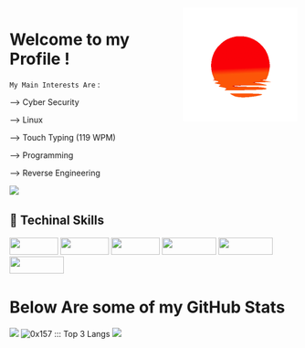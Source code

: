 <img height="200" width="200" align="right" src="https://github.com/0x157/0x157/blob/main/52O8.gif" > 

# Welcome to my Profile !   


`My Main Interests Are` :

--> Cyber Security

--> Linux 

--> Touch Typing (119 WPM)

--> Programming 

--> Reverse Engineering 

<p align="left"> <img src="https://komarev.com/ghpvc/?username=0x157-dev&label=Profile%20views&color=ff6699&style=flat" /> </p>

## 🧬 Techinal Skills

<img width="85" height="30" src="https://img.shields.io/badge/-Linux-E6FF99?logo=Linux&logoColor=000000">   <img width="85" height="30" src="https://img.shields.io/badge/-Python-D9ADFF?logo=Python&logoColor=0A0908">   <img width="85" height="30" src="https://img.shields.io/badge/-Docker-99ffff?logo=Docker&logoColor=000000">   <img width="95" height="30" src="https://img.shields.io/badge/-VS%20Code-007ACC?logo=visualstudiocode&logoColor=0d0d0d">   <img width="95" height="30" src="https://img.shields.io/badge/-BASH-4EAA25?logo=gnubash&logoColor=0d0d0d">    <img width="95" height="30" src="https://img.shields.io/badge/-Windows-bd2341?logo=Windows&logoColor=0d0d0d">

<h1 align="left">
Below Are some of my GitHub Stats
</h1>

<img src="https://github-readme-streak-stats.herokuapp.com?user=0x157&theme=dracula"> <img height="156px" src="https://readme-status-bay.vercel.app/api/top-langs/?username=0x157&hide_border=true&title_color=43c7e8&langs_count=3&custom_title=Top+Languages&theme=dracula&exclude_repo=machine&layout=compact&card_width=205" alt="0x157 ::: Top 3 Langs" /> </a>
<img src = https://github.com/0x157/0x157/blob/output/contrib-snek-yami.svg >
